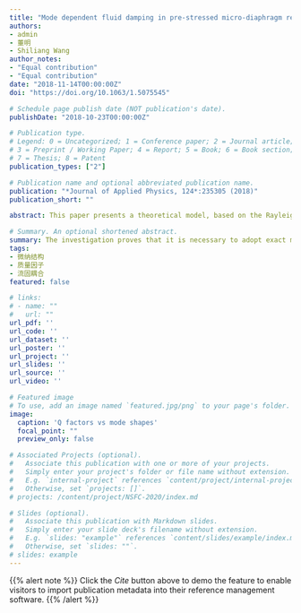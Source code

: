 ```yaml
---
title: "Mode dependent fluid damping in pre-stressed micro-diaphragm resonators"
authors:
- admin
- 董明
- Shiliang Wang
author_notes:
- "Equal contribution"
- "Equal contribution"
date: "2018-11-14T00:00:00Z"
doi: "https://doi.org/10.1063/1.5075545"

# Schedule page publish date (NOT publication's date).
publishDate: "2018-10-23T00:00:00Z"

# Publication type.
# Legend: 0 = Uncategorized; 1 = Conference paper; 2 = Journal article;
# 3 = Preprint / Working Paper; 4 = Report; 5 = Book; 6 = Book section;
# 7 = Thesis; 8 = Patent
publication_types: ["2"]

# Publication name and optional abbreviated publication name.
publication: "*Journal of Applied Physics, 124*:235305 (2018)"
publication_short: ""

abstract: This paper presents a theoretical model, based on the Rayleigh-Ritz method, to analyze the dynamic response of circular micro-diaphragms in contact with a fluid. The fluid is assumed to be incompressible, inviscid, and irrotational. In the model, a linear combination of polynomials is utilized to construct the mode shapes, and the Rayleigh quotient for fluid-structure coupling system is implemented to obtain the dynamic characteristics of pre-stressed diaphragms. Theoretical calculations are well validated by a finite element model. The relationships of the natural frequencies and quality factors to the mode shape are systematically investigated. The investigation proves that it is necessary to adopt exact mode shapes, instead of approximate mode shapes, to ensure the accuracy in the theoretical evaluation of the vibration of the diaphragm in the fluid. Furthermore, the quality factor associated with acoustic radiation losses is mode dependent, and its dependency on the mode number shows plate, membrane, and plate-membrane transition behaviors as pre-stress varies. These findings can be useful in the applications of diaphragm-based resonators

# Summary. An optional shortened abstract.
summary: The investigation proves that it is necessary to adopt exact mode shapes, instead of approximate mode shapes, to ensure the accuracy in the theoretical evaluation of the vibration of the diaphragm in the fluid. Furthermore, the quality factor associated with acoustic radiation losses is mode dependent, and its dependency on the mode number shows plate, membrane, and plate-membrane transition behaviors as pre-stress varies.
tags:
- 微纳结构
- 质量因子
- 流固耦合
featured: false

# links:
# - name: ""
#   url: ""
url_pdf: ''
url_code: ''
url_dataset: ''
url_poster: ''
url_project: ''
url_slides: ''
url_source: ''
url_video: ''

# Featured image
# To use, add an image named `featured.jpg/png` to your page's folder. 
image:
  caption: 'Q factors vs mode shapes'
  focal_point: ""
  preview_only: false

# Associated Projects (optional).
#   Associate this publication with one or more of your projects.
#   Simply enter your project's folder or file name without extension.
#   E.g. `internal-project` references `content/project/internal-project/index.md`.
#   Otherwise, set `projects: []`.
# projects: /content/project/NSFC-2020/index.md

# Slides (optional).
#   Associate this publication with Markdown slides.
#   Simply enter your slide deck's filename without extension.
#   E.g. `slides: "example"` references `content/slides/example/index.md`.
#   Otherwise, set `slides: ""`.
# slides: example
---
```


{{% alert note %}}
Click the *Cite* button above to demo the feature to enable visitors to import publication metadata into their reference management software.
{{% /alert %}}

